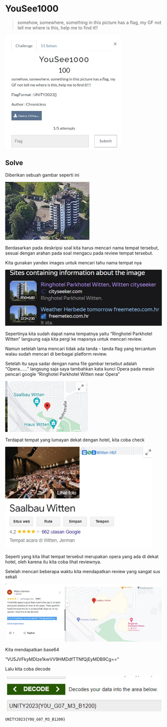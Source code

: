 # YouSee1000

> somehow, somewhere, something in this picture has a flag, my GF not tell me where is this, help me to find it!!

![chall](images/chall.jpg)

## Solve

Diberikan sebuah gambar seperti ini

![opera](images/Opera_Chinaaa_haiyaaaa.jpeg)

Berdasarkan pada deskripsi soal kita harus mencari nama tempat tersebut, sesuai dengan arahan pada soal mengacu pada review tempat tersebut.

Kita gunakan yandex images untuk mencari tahu nama tempat nya

![solve1](images/solve1.jpg)

Sepertinya kita sudah dapat nama tempatnya yaitu “Ringhotel Parkhotel Witten” langsung saja kita pergi ke mapsnya untuk mencari review.

Namun setelah lama mencari tidak ada tanda - tanda flag yang tercantum walau sudah mencari di berbagai platform review.

Setelah itu saya sadar dengan nama file gambar tersebut adalah “Opera……” langsung saja saya tambahkan kata kunci Opera pada mesin pencari google “Ringhotel Parkhotel Witten near Opera”

![solve2](images/solve2.jpg)

Terdapat tempat yang lumayan dekat dengan hotel, kita coba check

![solve3](images/solve3.jpg)

Seperti yang kita lihat tempat tersebut merupakan opera yang ada di dekat hotel, oleh karena itu kita coba lihat reviewnya.

Setelah mencari beberapa waktu kita mendapatkan review yang sangat sus sekali

![solve4](images/solve4.jpg)

Kita mendapatkan base64

“VU5JVFkyMDIze1kwVV9HMDdfTTNfQjEyMDB9Cg==”

Lalu kita coba decode

![flag](images/flag.jpg)

```
UNITY2023{Y0U_G07_M3_B1200}
```